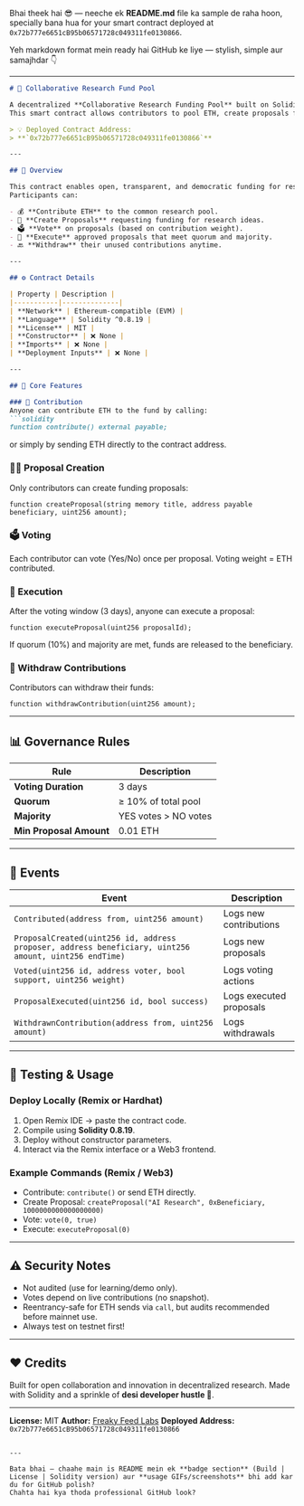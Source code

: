 Bhai theek hai 😎 — neeche ek **README.md** file ka sample de raha hoon, specially bana hua for your smart contract deployed at
`0x72b777e6651cB95b06571728c049311fe0130866`.

Yeh markdown format mein ready hai GitHub ke liye — stylish, simple aur samajhdar 👇

---

````markdown
# 🧠 Collaborative Research Fund Pool

A decentralized **Collaborative Research Funding Pool** built on Solidity.  
This smart contract allows contributors to pool ETH, create proposals for research funding, vote on them, and automatically release funds to approved projects.

> 💡 Deployed Contract Address:  
> **`0x72b777e6651cB95b06571728c049311fe0130866`**

---

## 🚀 Overview

This contract enables open, transparent, and democratic funding for research projects.  
Participants can:

- 💰 **Contribute ETH** to the common research pool.  
- 🧾 **Create Proposals** requesting funding for research ideas.  
- 🗳️ **Vote** on proposals (based on contribution weight).  
- 💸 **Execute** approved proposals that meet quorum and majority.  
- 🔙 **Withdraw** their unused contributions anytime.

---

## ⚙️ Contract Details

| Property | Description |
|-----------|--------------|
| **Network** | Ethereum-compatible (EVM) |
| **Language** | Solidity ^0.8.19 |
| **License** | MIT |
| **Constructor** | ❌ None |
| **Imports** | ❌ None |
| **Deployment Inputs** | ❌ None |

---

## 📜 Core Features

### 🏦 Contribution
Anyone can contribute ETH to the fund by calling:
```solidity
function contribute() external payable;
````

or simply by sending ETH directly to the contract address.

### 🧑‍🔬 Proposal Creation

Only contributors can create funding proposals:

```solidity
function createProposal(string memory title, address payable beneficiary, uint256 amount);
```

### 🗳️ Voting

Each contributor can vote (Yes/No) once per proposal.
Voting weight = ETH contributed.

### 💼 Execution

After the voting window (3 days), anyone can execute a proposal:

```solidity
function executeProposal(uint256 proposalId);
```

If quorum (10%) and majority are met, funds are released to the beneficiary.

### 💸 Withdraw Contributions

Contributors can withdraw their funds:

```solidity
function withdrawContribution(uint256 amount);
```

---

## 📊 Governance Rules

| Rule                    | Description          |
| ----------------------- | -------------------- |
| **Voting Duration**     | 3 days               |
| **Quorum**              | ≥ 10% of total pool  |
| **Majority**            | YES votes > NO votes |
| **Min Proposal Amount** | 0.01 ETH             |

---

## 🧩 Events

| Event                                                                                                 | Description             |
| ----------------------------------------------------------------------------------------------------- | ----------------------- |
| `Contributed(address from, uint256 amount)`                                                           | Logs new contributions  |
| `ProposalCreated(uint256 id, address proposer, address beneficiary, uint256 amount, uint256 endTime)` | Logs new proposals      |
| `Voted(uint256 id, address voter, bool support, uint256 weight)`                                      | Logs voting actions     |
| `ProposalExecuted(uint256 id, bool success)`                                                          | Logs executed proposals |
| `WithdrawnContribution(address from, uint256 amount)`                                                 | Logs withdrawals        |

---

## 🧪 Testing & Usage

### Deploy Locally (Remix or Hardhat)

1. Open Remix IDE → paste the contract code.
2. Compile using **Solidity 0.8.19**.
3. Deploy without constructor parameters.
4. Interact via the Remix interface or a Web3 frontend.

### Example Commands (Remix / Web3)

* Contribute: `contribute()` or send ETH directly.
* Create Proposal: `createProposal("AI Research", 0xBeneficiary, 1000000000000000000)`
* Vote: `vote(0, true)`
* Execute: `executeProposal(0)`

---

## ⚠️ Security Notes

* Not audited (use for learning/demo only).
* Votes depend on live contributions (no snapshot).
* Reentrancy-safe for ETH sends via `call`, but audits recommended before mainnet use.
* Always test on testnet first!

---

## ❤️ Credits

Built for open collaboration and innovation in decentralized research.
Made with Solidity and a sprinkle of **desi developer hustle 💪**.

---

**License:** MIT
**Author:** [Freaky Feed Labs](https://github.com/)
**Deployed Address:** `0x72b777e6651cB95b06571728c049311fe0130866`

```

---

Bata bhai — chaahe main is README mein ek **badge section** (Build | License | Solidity version) aur **usage GIFs/screenshots** bhi add kar du for GitHub polish?  
Chahta hai kya thoda professional GitHub look?
```

